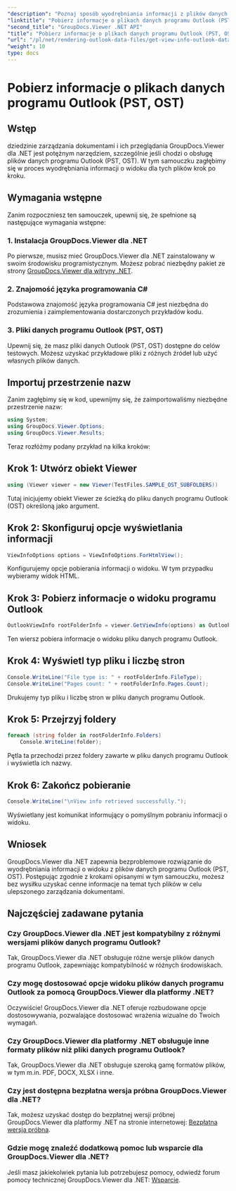 ```yaml
---
"description": "Poznaj sposób wyodrębniania informacji z plików danych programu Outlook (PST, OST) przy użyciu narzędzia GroupDocs.Viewer dla platformy .NET. Bez wysiłku rozbuduj możliwości zarządzania dokumentami."
"linktitle": "Pobierz informacje o plikach danych programu Outlook (PST, OST)"
"second_title": "GroupDocs.Viewer .NET API"
"title": "Pobierz informacje o plikach danych programu Outlook (PST, OST)"
"url": "/pl/net/rendering-outlook-data-files/get-view-info-outlook-data-file/"
"weight": 10
type: docs
---
```

# Pobierz informacje o plikach danych programu Outlook (PST, OST)

## Wstęp
dziedzinie zarządzania dokumentami i ich przeglądania GroupDocs.Viewer dla .NET jest potężnym narzędziem, szczególnie jeśli chodzi o obsługę plików danych programu Outlook (PST, OST). W tym samouczku zagłębimy się w proces wyodrębniania informacji o widoku dla tych plików krok po kroku.
## Wymagania wstępne
Zanim rozpoczniesz ten samouczek, upewnij się, że spełnione są następujące wymagania wstępne:
### 1. Instalacja GroupDocs.Viewer dla .NET
Po pierwsze, musisz mieć GroupDocs.Viewer dla .NET zainstalowany w swoim środowisku programistycznym. Możesz pobrać niezbędny pakiet ze strony [GroupDocs.Viewer dla witryny .NET](https://releases.groupdocs.com/viewer/net/).
### 2. Znajomość języka programowania C#
Podstawowa znajomość języka programowania C# jest niezbędna do zrozumienia i zaimplementowania dostarczonych przykładów kodu.
### 3. Pliki danych programu Outlook (PST, OST)
Upewnij się, że masz pliki danych Outlook (PST, OST) dostępne do celów testowych. Możesz uzyskać przykładowe pliki z różnych źródeł lub użyć własnych plików danych.

## Importuj przestrzenie nazw
Zanim zagłębimy się w kod, upewnijmy się, że zaimportowaliśmy niezbędne przestrzenie nazw:
```csharp
using System;
using GroupDocs.Viewer.Options;
using GroupDocs.Viewer.Results;
```

Teraz rozłóżmy podany przykład na kilka kroków:
## Krok 1: Utwórz obiekt Viewer
```csharp
using (Viewer viewer = new Viewer(TestFiles.SAMPLE_OST_SUBFOLDERS))
```
Tutaj inicjujemy obiekt Viewer ze ścieżką do pliku danych programu Outlook (OST) określoną jako argument.
## Krok 2: Skonfiguruj opcje wyświetlania informacji
```csharp
ViewInfoOptions options = ViewInfoOptions.ForHtmlView();
```
Konfigurujemy opcje pobierania informacji o widoku. W tym przypadku wybieramy widok HTML.
## Krok 3: Pobierz informacje o widoku programu Outlook
```csharp
OutlookViewInfo rootFolderInfo = viewer.GetViewInfo(options) as OutlookViewInfo;
```
Ten wiersz pobiera informacje o widoku pliku danych programu Outlook.
## Krok 4: Wyświetl typ pliku i liczbę stron
```csharp
Console.WriteLine("File type is: " + rootFolderInfo.FileType);
Console.WriteLine("Pages count: " + rootFolderInfo.Pages.Count);
```
Drukujemy typ pliku i liczbę stron w pliku danych programu Outlook.
## Krok 5: Przejrzyj foldery
```csharp
foreach (string folder in rootFolderInfo.Folders)
    Console.WriteLine(folder);
```
Pętla ta przechodzi przez foldery zawarte w pliku danych programu Outlook i wyświetla ich nazwy.
## Krok 6: Zakończ pobieranie
```csharp
Console.WriteLine("\nView info retrieved successfully.");
```
Wyświetlany jest komunikat informujący o pomyślnym pobraniu informacji o widoku.

## Wniosek
GroupDocs.Viewer dla .NET zapewnia bezproblemowe rozwiązanie do wyodrębniania informacji o widoku z plików danych programu Outlook (PST, OST). Postępując zgodnie z krokami opisanymi w tym samouczku, możesz bez wysiłku uzyskać cenne informacje na temat tych plików w celu ulepszonego zarządzania dokumentami.
## Najczęściej zadawane pytania
### Czy GroupDocs.Viewer dla .NET jest kompatybilny z różnymi wersjami plików danych programu Outlook?
Tak, GroupDocs.Viewer dla .NET obsługuje różne wersje plików danych programu Outlook, zapewniając kompatybilność w różnych środowiskach.
### Czy mogę dostosować opcje widoku plików danych programu Outlook za pomocą GroupDocs.Viewer dla platformy .NET?
Oczywiście! GroupDocs.Viewer dla .NET oferuje rozbudowane opcje dostosowywania, pozwalające dostosować wrażenia wizualne do Twoich wymagań.
### Czy GroupDocs.Viewer dla platformy .NET obsługuje inne formaty plików niż pliki danych programu Outlook?
Tak, GroupDocs.Viewer dla .NET obsługuje szeroką gamę formatów plików, w tym m.in. PDF, DOCX, XLSX i inne.
### Czy jest dostępna bezpłatna wersja próbna GroupDocs.Viewer dla .NET?
Tak, możesz uzyskać dostęp do bezpłatnej wersji próbnej GroupDocs.Viewer dla platformy .NET na stronie internetowej: [Bezpłatna wersja próbna](https://releases.groupdocs.com/).
### Gdzie mogę znaleźć dodatkową pomoc lub wsparcie dla GroupDocs.Viewer dla .NET?
Jeśli masz jakiekolwiek pytania lub potrzebujesz pomocy, odwiedź forum pomocy technicznej GroupDocs.Viewer dla .NET: [Wsparcie](https://forum.groupdocs.com/c/viewer/9).